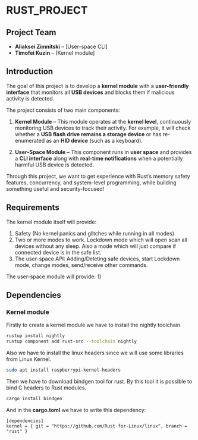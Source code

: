 # RUST_PROJECT
## Project Team
- **Aliaksei Zimnitski** – [User-space CLI]
- **Timofei Kuzin** – [Kernel module]


## Introduction

The goal of this project is to develop a **kernel module** with a **user-friendly interface** that monitors all **USB devices** and blocks them if malicious activity is detected.

The project consists of two main components:

1. **Kernel Module** – This module operates at the **kernel level**, continuously monitoring USB devices to track their activity. For example, it will check whether a **USB flash drive remains a storage device** or has re-enumerated as an **HID device** (such as a keyboard).

2. **User-Space Module** – This component runs in **user space** and provides a **CLI interface** along with **real-time notifications** when a potentially harmful USB device is detected.

Through this project, we want to get experience with Rust’s memory safety features, concurrency, and system-level programming, while building something useful and security-focused! 

## Requirements
The kernel module itself will provide:
1) Safety (No kernel panics and glitches while running in all modes)
2) Two or more modes to work. Lockdown mode which will open scan all devices without any sleep. Also a mode which will just compare if connected device is in the safe list.
3) The user-space API: Adding/Deleting safe devices, start Lockdown mode, change modes, send/receive other commands.

The user-space module will provide:
1) 



## Dependencies
### Kernel module
Firstly to create a kernel module we have to install the 
nightly toolchain.
```bash
rustup install nightly
rustup component add rust-src --toolchain nightly
```
Also we have to install the linux headers since we will use some
libraries from Linux Kernel.
```bash
sudo apt install raspberrypi-kernel-headers
```
Then we have to download bindgen tool for rust. By this tool
it is possible to bind C headers to Rust modules.
```bash
cargo install bindgen
```
And in the **cargo.toml** we have to write this dependency:
```
[dependencies]
kernel = { git = "https://github.com/Rust-for-Linux/linux", branch = "rust" }
```



